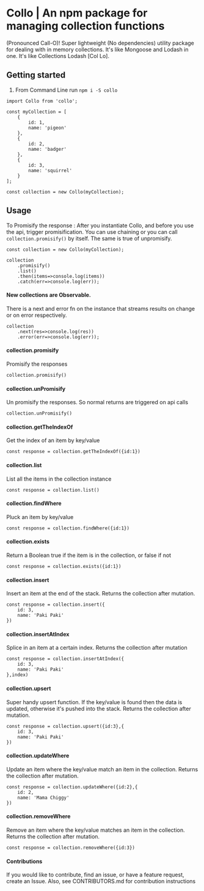 # Collo | An npm package for managing collection functions 
(Pronounced Call-O)! 
Super lightweight (No dependencies) utility package for dealing with in memory collections. It's like Mongoose and Lodash in one. It's like Collections Lodash [Col Lo].


## Getting started
1. From Command Line run `npm i -S collo`


```
import Collo from 'collo';

const myCollection = [
    {
        id: 1,
        name: 'pigeon'
    },
    {
        id: 2,
        name: 'badger'
    },
    {
        id: 3,
        name: 'squirrel'
    }
];

const collection = new Collo(myCollection);

```

## Usage
To Promisify the response : After you instantiate Collo, and before you use the api, trigger promisification. You can use chaining or you can call `collection.promisify()` by itself.
The same is true of unpromisify.

```
const collection = new Collo(myCollection);

collection
    .promisify()
    .list()
    .then(items=>console.log(items))
    .catch(err=>console.log(err));
```

#### New collections are Observable.
There is a next and error fn on the instance that streams results on change or on error respectively.

```
collection
	.next(res=>console.log(res))
	.error(err=>console.log(err));
```
	
#### collection.promisify
Promisify the responses

```
collection.promisify()
```

#### collection.unPromisify
Un promisify the responses. So normal returns are triggered on api calls

```
collection.unPromisify()
```

#### collection.getTheIndexOf
Get the index of an item by key/value

```
const response = collection.getTheIndexOf({id:1})
```

#### collection.list
List all the items in the collection instance

```
const response = collection.list()
```


#### collection.findWhere
Pluck an item by key/value

```
const response = collection.findWhere({id:1})
```

#### collection.exists
Return a Boolean true if the item is in the collection, or false if not

```
const response = collection.exists({id:1})
```

#### collection.insert
Insert an item at the end of the stack. Returns the collection after mutation.

```
const response = collection.insert({
    id: 3,
    name: 'Paki Paki'
})
```

#### collection.insertAtIndex
Splice in an item at a certain index. Returns the collection after mutation

```
const response = collection.insertAtIndex({
    id: 3,
    name: 'Paki Paki'
},index)
```


#### collection.upsert
Super handy upsert function. If the key/value is found then the data is updated, otherwise it's pushed into the stack. Returns the collection after mutation.

```
const response = collection.upsert({id:3},{
    id: 3,
    name: 'Paki Paki'
})
```


#### collection.updateWhere
Update an item where the key/value match an item in the collection. Returns the collection after mutation.

```
const response = collection.updateWhere({id:2},{
    id: 2,
    name: 'Mama Chiggy'
})
```

#### collection.removeWhere
Remove an item where the key/value matches an item in the collection. Returns the collection after mutation.

```
const response = collection.removeWhere({id:3})
```


#### Contributions
If you would like to contribute, find an issue, or have a feature request, create an Issue.
Also, see CONTRIBUTORS.md for contribution instructions